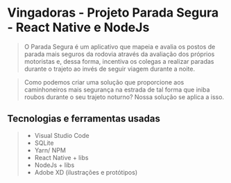 # Vingadoras - Projeto Parada Segura - React Native e NodeJs
> O Parada Segura é um aplicativo que mapeia e avalia os postos de parada mais seguros da rodovia através da avaliação dos próprios motoristas e, dessa forma, incentiva os colegas a realizar paradas durante o trajeto ao invés de seguir viagem durante a noite. 

> Como podemos criar uma solução que proporcione aos caminhoneiros mais segurança na estrada de tal forma que iniba roubos durante o seu trajeto noturno? Nossa solução se aplica a isso.

## Tecnologias e ferramentas usadas
> - Visual Studio Code <br>
> - SQLite <br>
> - Yarn/ NPM <br>
> - React Native + libs <br>
> - NodeJs + libs <br>
> - Adobe XD (ilustrações e protótipos) <br>
